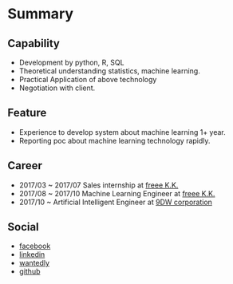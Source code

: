 # Summary 
## Capability 
- Development by python, R, SQL
- Theoretical understanding statistics, machine learning.
- Practical Application of above technology
- Negotiation with client.

## Feature
- Experience to develop system about machine learning 1+ year.
- Reporting poc about machine learning technology rapidly.


## Career 
- 2017/03 ~ 2017/07
  Sales internship at [freee K.K.](https://corp.freee.co.jp/)
- 2017/08 ~ 2017/10 
  Machine Learning Engineer at [freee K.K.](https://corp.freee.co.jp/)
- 2017/10 ~ 
  Artificial Intelligent Engineer at [9DW corporation](https://9dw.jp/)
  
## Social
- [facebook](https://www.facebook.com/hayata.yamamoto)
- [linkedin](https://www.linkedin.com/in/hayata-yamamoto/)
- [wantedly](https://www.wantedly.com/users/17795847)
- [github](https://github.com/hayata-yamamoto)
